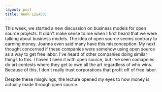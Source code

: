 ```yaml
---
layout: post
title: Week 12&#58; 
---
```


<!-- free code camp problems (one of the maintainers seems really against the idea of contributing just for academic credit)
open source business models: when I first heard that, I worried that it was going to venture into the realm of profiting off of free labor
-->

This week, we started a new discussion on business models for open source projects. It didn't make sense to me when I first heard that we were talking about business models. The idea of open source seems contrary to earning money. Joanna even said many have this misconception. My next thought concerned if these companies were somehow using open source as a way to get free labor. I've heard of other companies doing similar things to this. I haven't seen it with open source, but I've seen comapnies do art contests where they get to own all the art regardless of who wins. Because of this, I don't really trust corporations that profit off of free labor.

Despite these misgivings, the lecture opened my eyes to how money is actually made through open source. 
